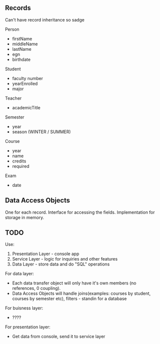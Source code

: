 
## Records

Can't have record inheritance so sadge

Person
- firstName
- middleName
- lastName
- egn
- birthdate

Student 
- faculty number
- yearEnrolled
- major

Teacher
- academicTitle

Semester
- year
- season (WINTER / SUMMER)

Course
- year
- name
- credits
- required

Exam
- date

## Data Access Objects

One for each record.
Interface for accessing the fields.
Implementation for storage in memory.


## TODO

Use:
1. Presentation Layer - console app
2. Service Layer - logic for inquiries and other features
3. Data Layer - store data and do "SQL" operations

For data layer:
- Each data transfer object will only have it's own members (no references, 0 coupling).
- Data Access Objects will handle joins(examples: courses by student, courses by semester etc), filters - standin for a database

For buisness layer:
- ????


For presentation layer:
- Get data from console, send it to service layer

